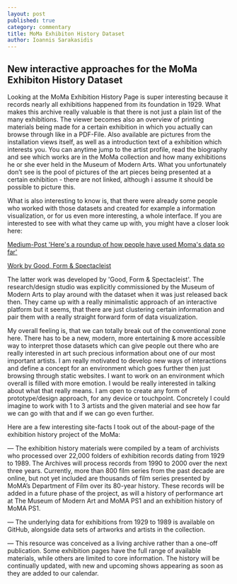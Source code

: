 ```yaml
---
layout: post
published: true
category: commentary
title: MoMa Exhibiton History Dataset
author: Ioannis Sarakasidis
---
```

## New interactive approaches for the MoMa Exhibiton History Dataset

Looking at the MoMa Exhibition History Page is super interesting because it records nearly all exhibitions happened from its foundation in 1929. What makes this archive really valuable is that there is not just a plain list of the many exhibitions. The viewer becomes also an overview of printing materials being made for a certain exhibition in which you actually can browse through like in a PDF-File. Also available are pictures from the installation views itself, as well as a introduction text of a exhibition which interests you. You can anytime jump to the artist profile, read the biography and see which works are in the MoMa collection and how many exhibitions he or she ever held in the Museum of Modern Arts. What you unfortunately don’t see is the pool of pictures of the art pieces being presented at a certain exhibition - there are not linked, although i assume it should be possible to picture this. 

What is also interesting to know is, that there were already some people who worked with those datasets and created for example a information visualization, or for us even more interesting, a whole interface. If you are interested to see with what they came up with, you might have a closer look here: 

[Medium-Post 'Here's a roundup of how people have used Moma's data so far'](https://medium.com/@foe/here-s-a-roundup-of-how-people-have-used-our-data-so-far-80862e4ce220)

[Work by Good, Form & Spectacleist](https://spelunker.moma.org/departments/)

The latter work was developed by 'Good, Form & Spectacleist'. The research/design studio was explicitly commissioned by the Museum of Modern Arts to play around with the dataset when it was just released back then. They came up with a really minimalistic approach of an interactive platform but it seems, that there are just clustering certain information and pair them with a really straight forward form of data visualization.

My overall feeling is, that we can totally break out of the conventional zone here. There has to be a new, modern, more entertaining & more accessible way to interpret those datasets which can give people out there who are really interested in art such precious information about one of our  most important artists. I am really motivated to develop new ways of interactions and define a concept for an environment which goes further then just browsing through static websites. I want to work on an environment which overall is filled with more emotion. I would be really interested in talking about what that really means. I am open to create any form of prototype/design approach, for any device or touchpoint. Concretely I could imagine to work with 1 to 3 artists and the given material and see how far we can go with that and if we can go even further.

Here are a few interesting site-facts I took out of the about-page of the exhibition history project of the MoMa:

— The exhibition history materials were compiled by a team of archivists who processed over 22,000 folders of exhibition records dating from 1929 to 1989. The Archives will process records from 1990 to 2000 over the next three years. Currently, more than 800 film series from the past decade are online, but not yet included are thousands of film series presented by MoMA’s Department of Film over its 80-year history. These records will be added in a future phase of the project, as will a history of performance art at The Museum of Modern Art and MoMA PS1 and an exhibition history of MoMA PS1.

— The underlying data for exhibitions from 1929 to 1989 is available on GitHub, alongside data sets of artworks and artists in the collection.

— This resource was conceived as a living archive rather than a one-off publication. Some exhibition pages have the full range of available materials, while others are limited to core information. The history will be continually updated, with new and upcoming shows appearing as soon as they are added to our calendar.


